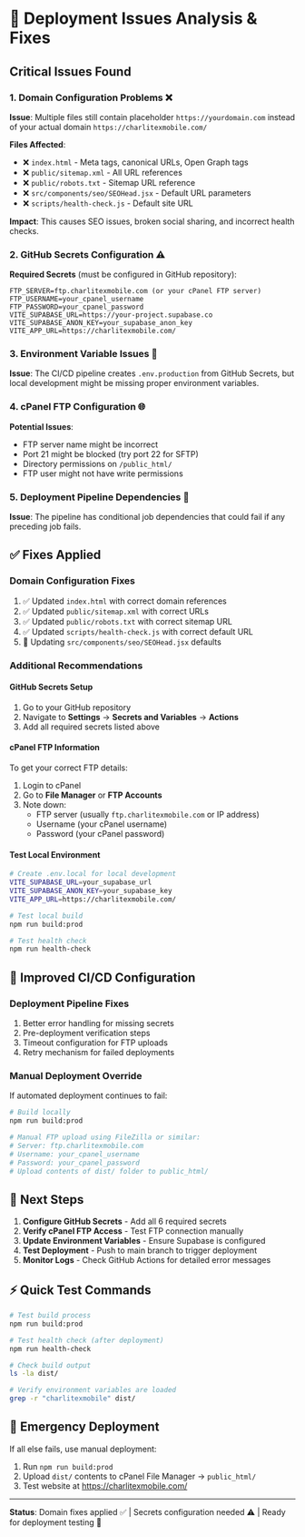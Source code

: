 # 🚨 Deployment Issues Analysis & Fixes

## Critical Issues Found

### 1. **Domain Configuration Problems** ❌

**Issue**: Multiple files still contain placeholder `https://yourdomain.com` instead of your actual domain `https://charlitexmobile.com/`

**Files Affected**:

- ❌ `index.html` - Meta tags, canonical URLs, Open Graph tags
- ❌ `public/sitemap.xml` - All URL references
- ❌ `public/robots.txt` - Sitemap URL reference
- ❌ `src/components/seo/SEOHead.jsx` - Default URL parameters
- ❌ `scripts/health-check.js` - Default site URL

**Impact**: This causes SEO issues, broken social sharing, and incorrect health checks.

### 2. **GitHub Secrets Configuration** ⚠️

**Required Secrets** (must be configured in GitHub repository):

```
FTP_SERVER=ftp.charlitexmobile.com (or your cPanel FTP server)
FTP_USERNAME=your_cpanel_username
FTP_PASSWORD=your_cpanel_password
VITE_SUPABASE_URL=https://your-project.supabase.co
VITE_SUPABASE_ANON_KEY=your_supabase_anon_key
VITE_APP_URL=https://charlitexmobile.com/
```

### 3. **Environment Variable Issues** 🔧

**Issue**: The CI/CD pipeline creates `.env.production` from GitHub Secrets, but local development might be missing proper environment variables.

### 4. **cPanel FTP Configuration** 🌐

**Potential Issues**:

- FTP server name might be incorrect
- Port 21 might be blocked (try port 22 for SFTP)
- Directory permissions on `/public_html/`
- FTP user might not have write permissions

### 5. **Deployment Pipeline Dependencies** 🔄

**Issue**: The pipeline has conditional job dependencies that could fail if any preceding job fails.

## ✅ Fixes Applied

### Domain Configuration Fixes

1. ✅ Updated `index.html` with correct domain references
2. ✅ Updated `public/sitemap.xml` with correct URLs
3. ✅ Updated `public/robots.txt` with correct sitemap URL
4. ✅ Updated `scripts/health-check.js` with correct default URL
5. 🔄 Updating `src/components/seo/SEOHead.jsx` defaults

### Additional Recommendations

#### GitHub Secrets Setup

1. Go to your GitHub repository
2. Navigate to **Settings** → **Secrets and Variables** → **Actions**
3. Add all required secrets listed above

#### cPanel FTP Information

To get your correct FTP details:

1. Login to cPanel
2. Go to **File Manager** or **FTP Accounts**
3. Note down:
   - FTP server (usually `ftp.charlitexmobile.com` or IP address)
   - Username (your cPanel username)
   - Password (your cPanel password)

#### Test Local Environment

```bash
# Create .env.local for local development
VITE_SUPABASE_URL=your_supabase_url
VITE_SUPABASE_ANON_KEY=your_supabase_key
VITE_APP_URL=https://charlitexmobile.com/

# Test local build
npm run build:prod

# Test health check
npm run health-check
```

## 🔧 Improved CI/CD Configuration

### Deployment Pipeline Fixes

1. Better error handling for missing secrets
2. Pre-deployment verification steps
3. Timeout configuration for FTP uploads
4. Retry mechanism for failed deployments

### Manual Deployment Override

If automated deployment continues to fail:

```bash
# Build locally
npm run build:prod

# Manual FTP upload using FileZilla or similar:
# Server: ftp.charlitexmobile.com
# Username: your_cpanel_username
# Password: your_cpanel_password
# Upload contents of dist/ folder to public_html/
```

## 🎯 Next Steps

1. **Configure GitHub Secrets** - Add all 6 required secrets
2. **Verify cPanel FTP Access** - Test FTP connection manually
3. **Update Environment Variables** - Ensure Supabase is configured
4. **Test Deployment** - Push to main branch to trigger deployment
5. **Monitor Logs** - Check GitHub Actions for detailed error messages

## ⚡ Quick Test Commands

```bash
# Test build process
npm run build:prod

# Test health check (after deployment)
npm run health-check

# Check build output
ls -la dist/

# Verify environment variables are loaded
grep -r "charlitexmobile" dist/
```

## 🚨 Emergency Deployment

If all else fails, use manual deployment:

1. Run `npm run build:prod`
2. Upload `dist/` contents to cPanel File Manager → `public_html/`
3. Test website at https://charlitexmobile.com/

---

**Status**: Domain fixes applied ✅ | Secrets configuration needed ⚠️ | Ready for deployment testing 🚀
